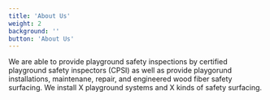 ```yaml
---
title: 'About Us'
weight: 2
background: ''
button: 'About Us'
---
```


We are able to provide playground safety inspections by certified playground safety inspectors (CPSI) as well as provide playgorund installations, maintenane, repair, and engineered wood fiber safety surfacing. We install X playground systems and X kinds of safety surfacing.
